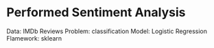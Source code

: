 # Performed Sentiment Analysis
Data: IMDb Reviews
Problem: classification
Model: Logistic Regression
Flamework: sklearn
